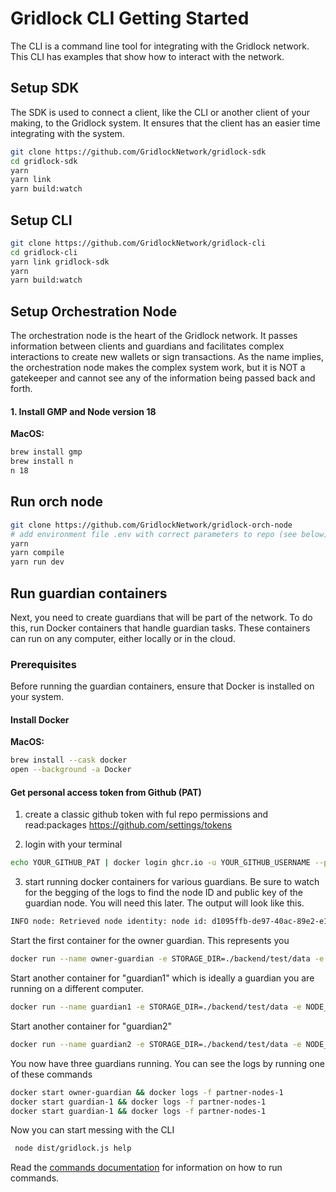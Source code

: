 # Gridlock CLI Getting Started

The CLI is a command line tool for integrating with the Gridlock network. This CLI has examples that show how to interact with the network.

## Setup SDK

The SDK is used to connect a client, like the CLI or another client of your making, to the Gridlock system. It ensures that the client has an easier time integrating with the system.

```sh
git clone https://github.com/GridlockNetwork/gridlock-sdk
cd gridlock-sdk
yarn
yarn link
yarn build:watch
```

## Setup CLI

```sh
git clone https://github.com/GridlockNetwork/gridlock-cli
cd gridlock-cli
yarn link gridlock-sdk
yarn
yarn build:watch
```

## Setup Orchestration Node

The orchestration node is the heart of the Gridlock network. It passes information between clients and guardians and facilitates complex interactions to create new wallets or sign transactions. As the name implies, the orchestration node makes the complex system work, but it is NOT a gatekeeper and cannot see any of the information being passed back and forth.

#### 1. Install GMP and Node version 18

**MacOS:**

```sh
brew install gmp
brew install n
n 18
```

## Run orch node

```sh
git clone https://github.com/GridlockNetwork/gridlock-orch-node
# add environment file .env with correct parameters to repo (see below)
yarn
yarn compile
yarn run dev
```

## Run guardian containers

Next, you need to create guardians that will be part of the network. To do this, run Docker containers that handle guardian tasks. These containers can run on any computer, either locally or in the cloud.

### Prerequisites

Before running the guardian containers, ensure that Docker is installed on your system.

#### Install Docker

**MacOS:**

```sh
brew install --cask docker
open --background -a Docker
```

#### Get personal access token from Github (PAT)

1. create a classic github token with ful repo permissions and read:packages
   https://github.com/settings/tokens

2. login with your terminal

```sh
echo YOUR_GITHUB_PAT | docker login ghcr.io -u YOUR_GITHUB_USERNAME --password-stdin
```

3. start running docker containers for various guardians. Be sure to watch for the begging of the logs to find the node ID and public key of the guardian node. You will need this later. The output will look like this.

```sh
INFO node: Retrieved node identity: node id: d1095ffb-de97-40ac-89e2-e10169ce3881, public key: "UBEFDYW24MU74YNMVOG5GGQUFJFFVLEAAL4VWYFTMUC3XZKNYQ54ZE4H"
```

Start the first container for the owner guardian. This represents you

```sh
docker run --name owner-guardian -e STORAGE_DIR=./backend/test/data -e NODE_DB=/var/lib/gridlock/node/node.db -e NATS_ADDRESS=nats://stagingnats.gridlock.network:4222 ghcr.io/gridlocknetwork/mvp/partner-node:latest
```

Start another container for "guardian1" which is ideally a guardian you are running on a different computer.

```sh
docker run --name guardian1 -e STORAGE_DIR=./backend/test/data -e NODE_DB=/var/lib/gridlock/node/node.db -e NATS_ADDRESS=nats://stagingnats.gridlock.network:4222 ghcr.io/gridlocknetwork/mvp/partner-node:latest
```

Start another container for "guardian2"

```sh
docker run --name guardian2 -e STORAGE_DIR=./backend/test/data -e NODE_DB=/var/lib/gridlock/node/node.db -e NATS_ADDRESS=nats://stagingnats.gridlock.network:4222 ghcr.io/gridlocknetwork/mvp/partner-node:latest
```

You now have three guardians running. You can see the logs by running one of these commands

```sh
docker start owner-guardian && docker logs -f partner-nodes-1
docker start guardian-1 && docker logs -f partner-nodes-1
docker start guardian-1 && docker logs -f partner-nodes-1
```

Now you can start messing with the CLI

```sh
 node dist/gridlock.js help
```

Read the [commands documentation](./commands.md) for information on how to run commands.
